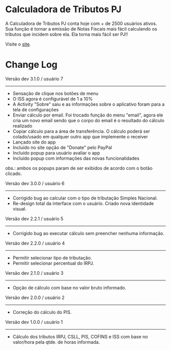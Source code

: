 Calculadora de Tributos PJ
==========================
A Calculadora de Tributos PJ conta hoje com + de 2500 usuários ativos. Sua função é tornar a emissão de Notas Fiscais mais fácil calculando os tributos que incidem sobre ela. Ela torna mais fácil ser PJ!!

Visite o <a href="http://www.calcpj.com.br" target="_blank">site</a>.



Change Log
==========

Versão dev 3.1.0 / usuário 7
***
- Sensação de clique nos botões de menu
- O ISS agora é configurável de 1 a 10%
- A Activity "Sobre" saiu e as informações sobre o aplicativo foram para a tela de configurações
- Enviar cálculo por email. Foi trocado função do menu "email", agora ele cria um novo email sendo que o corpo do email é o resultado do cálculo realizado
- Copiar cálculo para a área de transferência. O cálculo poderá ser colado/usado em qualquer outro app que implemente o receiver
- Lançado site do app
- Incluído no site opção de "Donate" pelo PayPal
- Incluído popup para usuário avaliar o app
- Incluído popup com informações das novas funcionalidades

obs.: ambos os popups param de ser exibidos de acordo com o botão clicado.
    
Versão dev 3.0.0 / usuário 6
***
- Corrigido bug ao calcular com o tipo de tributação Simples Nacional.
- Re-design total da interface com o usuário. Criado nova identidade visual.

Versão dev 2.2.1 / usuário 5
***
- Corrigido bug ao executar cálculo sem preencher nenhuma informação.

Versão dev 2.2.0 / usuário 4 
***
- Permitir selecionar tipo de tributação.
- Permitir selecionar percentual do IRPJ.

Versão dev 2.1.0 / usuário 3
***
- Opção de cálculo com base no valor bruto informado.

Versão dev 2.0.0 / usuário 2
***
- Correção do cálculo do PIS.

Versão dev 1.0.0 / usuário 1
***
- Cálculo dos tributos IRPJ, CSLL, PIS, COFINS e ISS com base no valor/hora pela qtde. de horas informada.
